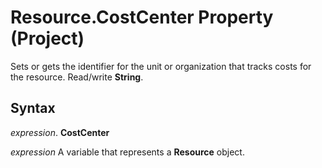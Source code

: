 
# Resource.CostCenter Property (Project)

Sets or gets the identifier for the unit or organization that tracks costs for the resource. Read/write  **String**.


## Syntax

 _expression_. **CostCenter**

 _expression_ A variable that represents a **Resource** object.

